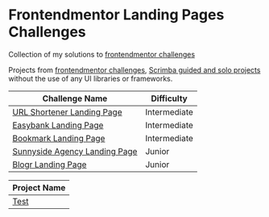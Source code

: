 # Frontendmentor Landing Pages Challenges
Collection of my solutions to [frontendmentor challenges](https://www.frontendmentor.io)

Projects from [frontendmentor challenges](https://www.frontendmentor.io), [Scrimba guided and solo projects](https://scrimba.com/learn/frontend) without the use of any UI libraries or frameworks.

| Challenge Name | Difficulty |
| ----------- | ----------- |
| [URL Shortener Landing Page](https://mauricevalerio.github.io/frontendmentor-landing-pages/url-shortening-api-landing-page/) | Intermediate |
| [Easybank Landing Page](https://mauricevalerio.github.io/frontendmentor-landing-pages/easybank-landing-page/) | Intermediate |
| [Bookmark Landing Page](https://mauricevalerio.github.io/frontendmentor-landing-pages/bookmark-landing-page/) | Intermediate |
| [Sunnyside Agency Landing Page](https://mauricevalerio.github.io/frontendmentor-landing-pages/sunnyside-agency-landing-page/) | Junior |
| [Blogr Landing Page](https://mauricevalerio.github.io/frontendmentor-landing-pages/blogr-landing-page/) | Junior |

| Project Name |
| ----------- |
| [Test](Test) |